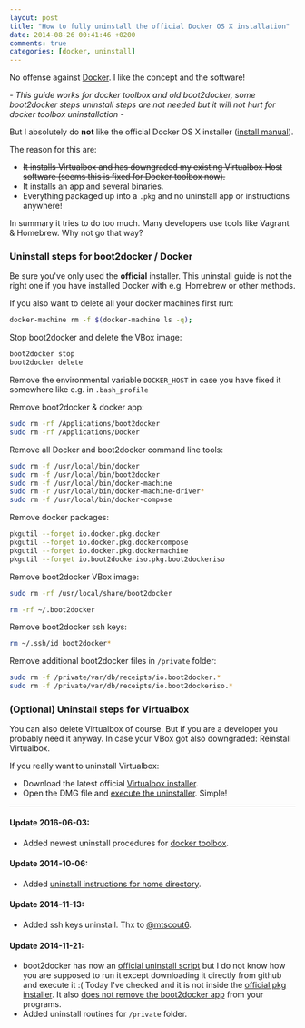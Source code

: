 ```yaml
---
layout: post
title: "How to fully uninstall the official Docker OS X installation"
date: 2014-08-26 00:41:46 +0200
comments: true
categories: [docker, uninstall]
---
```


No offense against [Docker](https://www.docker.com). I like the concept and the software!

*- This guide works for docker toolbox and old boot2docker, some boot2docker steps uninstall steps are not needed but it will not hurt for docker toolbox uninstallation -*

But I absolutely do **not** like the official Docker OS X installer ([install manual](https://docs.docker.com/installation/mac/)).

The reason for this are:

* ~~It installs Virtualbox and has downgraded my existing Virtualbox Host software (seems this is fixed for Docker toolbox now).~~
* It installs an app and several binaries.
* Everything packaged up into a `.pkg` and no uninstall app or instructions anywhere!
<!-- more -->
In summary it tries to do too much. Many developers use tools like Vagrant & Homebrew. Why not go that way?

### Uninstall steps for boot2docker / Docker

Be sure you've only used the **official** installer. This uninstall guide is not the right one if you have installed Docker with e.g. Homebrew or other methods.

If you also want to delete all your docker machines first run:
```bash
docker-machine rm -f $(docker-machine ls -q);
```

Stop boot2docker and delete the VBox image:
```bash
boot2docker stop
boot2docker delete
```

Remove the environmental variable `DOCKER_HOST` in case you have fixed it somewhere like e.g. in `.bash_profile`

Remove boot2docker & docker app:
```bash
sudo rm -rf /Applications/boot2docker
sudo rm -rf /Applications/Docker
```

Remove all Docker and boot2docker command line tools:
```bash
sudo rm -f /usr/local/bin/docker
sudo rm -f /usr/local/bin/boot2docker
sudo rm -f /usr/local/bin/docker-machine
sudo rm -r /usr/local/bin/docker-machine-driver*
sudo rm -f /usr/local/bin/docker-compose
```

Remove docker packages:
```bash
pkgutil --forget io.docker.pkg.docker
pkgutil --forget io.docker.pkg.dockercompose
pkgutil --forget io.docker.pkg.dockermachine
pkgutil --forget io.boot2dockeriso.pkg.boot2dockeriso
```

Remove boot2docker VBox image:
```bash
sudo rm -rf /usr/local/share/boot2docker

rm -rf ~/.boot2docker
```

Remove boot2docker ssh keys:
```bash
rm ~/.ssh/id_boot2docker*
```

Remove additional boot2docker files in `/private` folder:
```bash
sudo rm -f /private/var/db/receipts/io.boot2docker.*
sudo rm -f /private/var/db/receipts/io.boot2dockeriso.*
```

### (Optional) Uninstall steps for Virtualbox

You can also delete Virtualbox of course. But if you are a developer you probably need it anyway. In case your VBox got also downgraded: Reinstall Virtualbox.

If you really want to uninstall Virtualbox:

* Download the latest official [Virtualbox installer](https://www.virtualbox.org/wiki/Downloads).
* Open the DMG file and [execute the uninstaller](https://www.virtualbox.org/manual/ch02.html#idp50285088). Simple!

---

#### Update 2016-06-03:

* Added newest uninstall procedures for [docker toolbox](https://github.com/docker/toolbox/blob/master/osx/uninstall.sh).

#### Update 2014-10-06:

* Added [uninstall instructions for home directory](https://github.com/boot2docker/osx-installer/issues/46#issuecomment-56329250).

#### Update 2014-11-13:

* Added ssh keys uninstall. Thx to [@mtscout6](https://twitter.com/mtscout6).

#### Update 2014-11-21:

* boot2docker has now an [official uninstall script](https://github.com/boot2docker/osx-installer/blob/master/uninstall.sh) but I do not know how you are supposed to run it except downloading it directly from github and execute it :( Today I've checked and it is not inside the [official pkg installer](https://github.com/boot2docker/osx-installer/releases). It also [does not remove the boot2docker app](https://github.com/boot2docker/osx-installer/issues/88) from your programs.
* Added uninstall routines for `/private` folder.